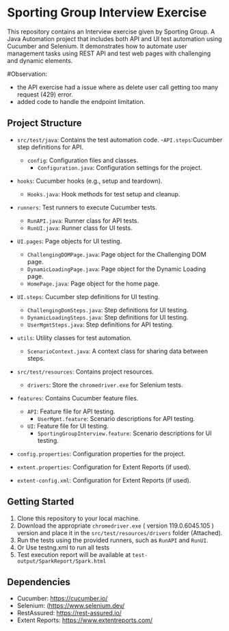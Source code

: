 # Sporting Group Interview Exercise

This repository contains an Interview exercise given by Sporting Group. A Java Automation project that includes both API and UI test automation using Cucumber and Selenium. 
It demonstrates how to automate user management tasks using REST API and test web pages with challenging and dynamic elements.

#Observation:

* the API exercise had a issue where as delete user call getting too many request (429) error.
* added code to handle the endpoint limitation.

## Project Structure

- `src/test/java`: Contains the test automation code.
  -`API.steps`:Cucumber step definitions for API.
  - `config`: Configuration files and classes.
    - `Configuration.java`: Configuration settings for the project.
 - `hooks`: Cucumber hooks (e.g., setup and teardown).
    - `Hooks.java`: Hook methods for test setup and cleanup.
  - `runners`: Test runners to execute Cucumber tests.
    - `RunAPI.java`: Runner class for API tests.
    - `RunUI.java`: Runner class for UI tests.
  - `UI.pages`: Page objects for UI testing.
    - `ChallengingDOMPage.java`: Page object for the Challenging DOM page.
    - `DynamicLoadingPage.java`: Page object for the Dynamic Loading page.
    - `HomePage.java`: Page object for the home page.
  - `UI.steps`: Cucumber step definitions for UI testing.
    - `ChallengingDomSteps.java`: Step definitions for UI testing.
    - `DynamicLoadingSteps.java`: Step definitions for UI testing.
    - `UserMgmtSteps.java`: Step definitions for API testing.
  - `utils`: Utility classes for test automation.
    - `ScenarioContext.java`: A context class for sharing data between steps.
 

- `src/test/resources`: Contains project resources.
  - `drivers`: Store the `chromedriver.exe` for Selenium tests.
- `features`: Contains Cucumber feature files.
  - `API`: Feature file for API testing.
    - `UserMgmt.feature`: Scenario descriptions for API testing.
  - `UI`: Feature file for UI testing.
    - `SportingGroupInterview.feature`: Scenario descriptions for UI testing.

- `config.properties`: Configuration properties for the project.
- `extent.properties`: Configuration for Extent Reports (if used).
- `extent-config.xml`: Configuration for Extent Reports (if used).

## Getting Started

1. Clone this repository to your local machine.
2. Download the appropriate `chromedriver.exe` ( version 119.0.6045.105 ) version and place it in the `src/test/resources/drivers` folder (Attached).
3. Run the tests using the provided runners, such as `RunAPI` and `RunUI`.
4. Or Use testng.xml to run all tests
5. Test execution report will be available at `test-output/SparkReport/Spark.html`

## Dependencies

- Cucumber: https://cucumber.io/
- Selenium: (https://www.selenium.dev/
- RestAssured: https://rest-assured.io/
- Extent Reports: https://www.extentreports.com/
